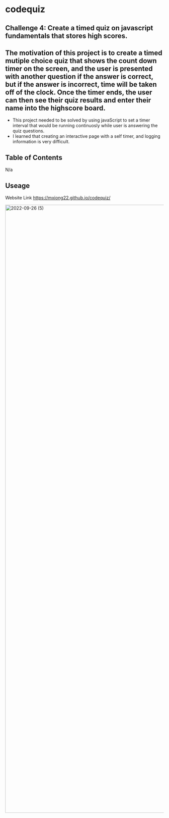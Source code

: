 # codequiz
## Challenge 4: Create a timed quiz on javascript fundamentals that stores high scores. 
## The motivation of this project is to create a timed mutiple choice quiz that shows the count down timer on the screen, and the user is presented with another question if the answer is correct, but if the answer is incorrect, time will be taken off of the clock. Once the timer ends, the user can then see their quiz results and enter their name into the highscore board. 
- This project needed to be solved by using javaScript to set a timer interval that would be running continuosly while user is answering the quiz questions. 
- I learned that creating an interactive page with a self timer, and logging information is very difficult.
## Table of Contents 
N/a

## Useage 
Website Link 
https://mxiong22.github.io/codequiz/

<img width="1928" alt="2022-09-26 (5)" src="https://user-images.githubusercontent.com/107875628/192425963-24fd6228-fb46-4f6b-bd4f-da0133bb19f4.png">
